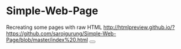 # Simple-Web-Page
Recreating some pages with raw HTML
http://htmlpreview.github.io/?https://github.com/sarojgurung/Simple-Web-Page/blob/master/index%20.html
<button></button>
